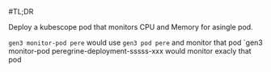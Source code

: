 #TL;DR

Deploy a kubescope pod that monitors CPU and Memory for asingle pod.

`gen3 monitor-pod pere` would use `gen3 pod pere` and monitor that pod
`gen3 monitor-pod peregrine-deployment-sssss-xxx would monitor exacly that pod

